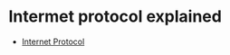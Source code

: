 # Intermet protocol explained

- [ Internet Protocol](https://youtu.be/zyL1Fud1Z1c?si=oPW6tMpR2_7nJtZu)
